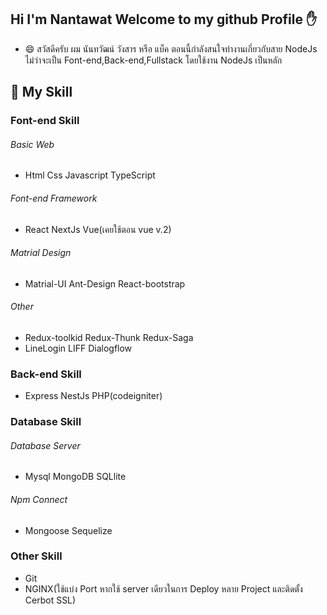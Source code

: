 ## Hi I'm Nantawat Welcome to my github Profile :hand:
- 😄 สวัสดีครับ ผม นันทวัฒน์ วังสาร หรือ แบ็ค ตอนนี้กำลังสนใจทำงานเกี่ยวกับสาย NodeJs ไม่ว่าจะเป็น Font-end,Back-end,Fullstack โดยใช้งาน NodeJs เป็นหลัก

## :raising_hand: My Skill
### Font-end Skill
 ###### Basic Web
- Html Css Javascript TypeScript
 ###### Font-end Framework
- React NextJs Vue(เคยใช้ตอน vue v.2)
 ###### Matrial Design
- Matrial-UI Ant-Design React-bootstrap 
 ###### Other
- Redux-toolkid Redux-Thunk Redux-Saga
- LineLogin LIFF Dialogflow

### Back-end Skill
- Express NestJs PHP(codeigniter) 

### Database Skill
 ###### Database Server
- Mysql MongoDB SQLlite
 ###### Npm Connect
- Mongoose Sequelize

### Other Skill
- Git
- NGINX(ใช้แบ่ง Port หากใช้  server เดียวในการ Deploy หลาย Project และติดตั้ง Cerbot SSL)


<!--
**backza20za/backza20za** is a ✨ _special_ ✨ repository because its `README.md` (this file) appears on your GitHub profile.

Here are some ideas to get you started:

- 🔭 I’m currently working on ...
- 🌱 I’m currently learning ...
- 👯 I’m looking to collaborate on ...
- 🤔 I’m looking for help with ...
- 💬 Ask me about ...
- 📫 How to reach me: ...
- 😄 Pronouns: ...
- ⚡ Fun fact: ...
-->

